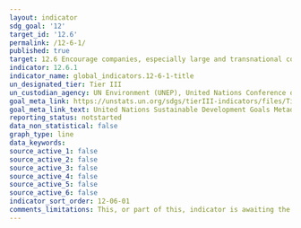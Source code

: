 ```yaml
---
layout: indicator
sdg_goal: '12'
target_id: '12.6'
permalink: /12-6-1/
published: true
target: 12.6 Encourage companies, especially large and transnational companies, to adopt sustainable practices and to integrate sustainability information into their reporting cycle
indicator: 12.6.1
indicator_name: global_indicators.12-6-1-title
un_designated_tier: Tier III
un_custodian_agency: UN Environment (UNEP), United Nations Conference on Trade and Development (UNCTAD)
goal_meta_link: https://unstats.un.org/sdgs/tierIII-indicators/files/Tier3-12-06-01.pdf
goal_meta_link_text: United Nations Sustainable Development Goals Metadata (PDF 4.0 MB)
reporting_status: notstarted
data_non_statistical: false
graph_type: line
data_keywords:  
source_active_1: false
source_active_2: false
source_active_3: false
source_active_4: false
source_active_5: false
source_active_6: false
indicator_sort_order: 12-06-01
comments_limitations: This, or part of this, indicator is awaiting the development of internationally established methodology and standards (classified by the UN as tier 3). 
---
```

